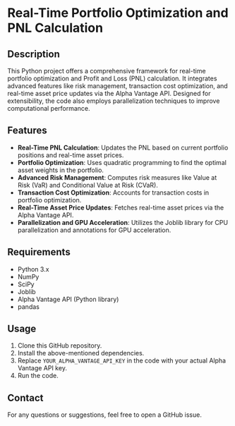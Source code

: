 # Real-Time Portfolio Optimization and PNL Calculation

## Description
This Python project offers a comprehensive framework for real-time portfolio optimization and Profit and Loss (PNL) calculation. It integrates advanced features like risk management, transaction cost optimization, and real-time asset price updates via the Alpha Vantage API. Designed for extensibility, the code also employs parallelization techniques to improve computational performance.

## Features
- **Real-Time PNL Calculation**: Updates the PNL based on current portfolio positions and real-time asset prices.
- **Portfolio Optimization**: Uses quadratic programming to find the optimal asset weights in the portfolio.
- **Advanced Risk Management**: Computes risk measures like Value at Risk (VaR) and Conditional Value at Risk (CVaR).
- **Transaction Cost Optimization**: Accounts for transaction costs in portfolio optimization.
- **Real-Time Asset Price Updates**: Fetches real-time asset prices via the Alpha Vantage API.
- **Parallelization and GPU Acceleration**: Utilizes the Joblib library for CPU parallelization and annotations for GPU acceleration.

## Requirements
- Python 3.x
- NumPy
- SciPy
- Joblib
- Alpha Vantage API (Python library)
- pandas

## Usage
1. Clone this GitHub repository.
2. Install the above-mentioned dependencies.
3. Replace `YOUR_ALPHA_VANTAGE_API_KEY` in the code with your actual Alpha Vantage API key.
4. Run the code.

## Contact
For any questions or suggestions, feel free to open a GitHub issue.
